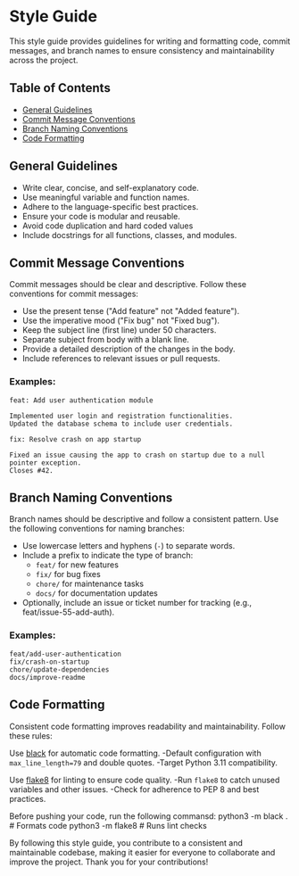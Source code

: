 # Style Guide

This style guide provides guidelines for writing and formatting code, commit messages, and branch names to ensure consistency and maintainability across the project.


## Table of Contents
- [General Guidelines](#general-guidelines)
- [Commit Message Conventions](#commit-message-conventions)
- [Branch Naming Conventions](#branch-naming-conventions)
- [Code Formatting](#code-formatting)


## General Guidelines

- Write clear, concise, and self-explanatory code.
- Use meaningful variable and function names.
- Adhere to the language-specific best practices.
- Ensure your code is modular and reusable.
- Avoid code duplication and hard coded values
- Include docstrings for all functions, classes, and modules.

## Commit Message Conventions

Commit messages should be clear and descriptive. Follow these conventions for commit messages:

- Use the present tense ("Add feature" not "Added feature").
- Use the imperative mood ("Fix bug" not "Fixed bug").
- Keep the subject line (first line) under 50 characters.
- Separate subject from body with a blank line.
- Provide a detailed description of the changes in the body.
- Include references to relevant issues or pull requests.

### Examples:

```
feat: Add user authentication module

Implemented user login and registration functionalities.
Updated the database schema to include user credentials.
```

```
fix: Resolve crash on app startup

Fixed an issue causing the app to crash on startup due to a null pointer exception.
Closes #42.
```

## Branch Naming Conventions

Branch names should be descriptive and follow a consistent pattern. Use the following conventions for naming branches:

- Use lowercase letters and hyphens (`-`) to separate words.
- Include a prefix to indicate the type of branch:
  - `feat/` for new features
  - `fix/` for bug fixes
  - `chore/` for maintenance tasks
  - `docs/` for documentation updates
- Optionally, include an issue or ticket number for tracking (e.g., feat/issue-55-add-auth).

### Examples:

```
feat/add-user-authentication
fix/crash-on-startup
chore/update-dependencies
docs/improve-readme
```

## Code Formatting

Consistent code formatting improves readability and maintainability. Follow these rules:

Use [black](https://black.readthedocs.io/en/stable/) for automatic code formatting.
   -Default configuration with `max_line_length=79` and double quotes.
  -Target Python 3.11 compatibility.

Use [flake8](https://flake8.pycqa.org/) for linting to ensure code quality.
   -Run `flake8` to catch unused variables and other issues.
   -Check for adherence to PEP 8 and best practices.

Before pushing your code, run the following commansd:
python3 -m black .  # Formats code
python3 -m flake8   # Runs lint checks

By following this style guide, you contribute to a consistent and maintainable codebase, making it easier for everyone to collaborate and improve the project. Thank you for your contributions!
